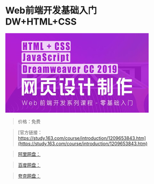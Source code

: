 # Web前端开发基础入门DW+HTML+CSS

![img](../../../assets/study163/free/6486d5d2e3124ef2a080c5ae8b3f0770.jpg)

> 价格：免费

> [官方链接：https://study.163.com/course/introduction/1209653843.htm](https://study.163.com/course/introduction/1209653843.htm)

> [阿里网盘：]()

> [百度网盘：]()

> [夸克网盘：]()
